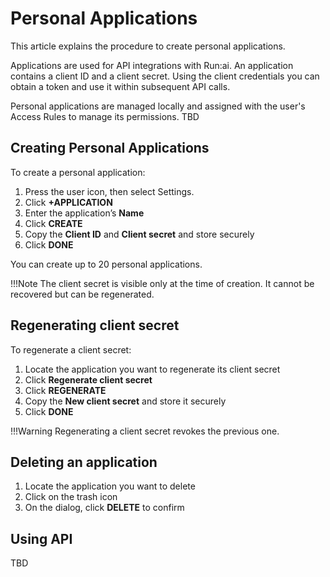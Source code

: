 # Personal Applications

This article explains the procedure to create personal applications.

Applications are used for API integrations with Run:ai. An application contains a client ID and a client secret. Using the client credentials you can obtain a token and use it within subsequent API calls.

Personal applications are managed locally and assigned with the user's Access Rules to manage its permissions. TBD


## Creating Personal Applications

To create a personal application:

1. Press the user icon, then select Settings.
2. Click **+APPLICATION**  
3. Enter the application’s **Name**  
4. Click **CREATE**  
5. Copy the **Client ID** and **Client secret** and store securely
6. Click **DONE**

You can create up to 20 personal applications.

!!!Note
    The client secret is visible only at the time of creation. It cannot be recovered but can be regenerated.


## Regenerating client secret

To regenerate a client secret:

1. Locate the application you want to regenerate its client secret 
2. Click **Regenerate client secret**  
3. Click **REGENERATE**  
4. Copy the **New client secret** and store it securely
5. Click **DONE**

!!!Warning
    Regenerating a client secret revokes the previous one.

## Deleting an application

1. Locate the application you want to delete  
2. Click on the trash icon  
3. On the dialog, click **DELETE** to confirm 

## Using API

TBD

